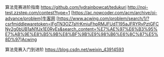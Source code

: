 算法竞赛进阶指南
https://github.com/lydrainbowcat/tedukuri
http://noi-test.zzstep.com/contest?type=1
[https://ac.nowcoder.com/acm/archive/oi-advance/problem]牛客网
[https://www.acwing.com/problem/search/1/?csrfmiddlewaretoken=lFgTN3OZ7aYrKmiuFhpRMJFUdT195aJFRYRyPztGFCNy2g0bUB1aN1fJx1E0RyEs&search_content=%E7%AE%97%E6%B3%95%E7%AB%9E%E8%B5%9B%E8%BF%9B%E9%98%B6%E6%8C%87%E5%8D%97]Acwing

算法竞赛入门到进阶
https://blog.csdn.net/weixin_43914593